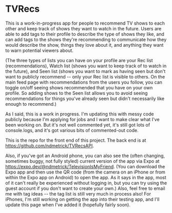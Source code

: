 # TVRecs

This is a work-in-progress app for people to recommend TV shows to each other and keep track of shows they want to watch in the future. Users are able to add tags to their profile to describe the type of shows they like, and can add tags to the shows they're recommending to communicate how they would describe the show, things they love about it, and anything they want to warn potential viewers about. 

(The three types of lists you can have on your profile are your Rec list (recommendations), Watch list (shows you want to keep track of to watch in the future), and Seen list (shows you want to mark as having seen but don't want to publicly recommend -- only your Rec list is visible to others. On the main feed page with recommendations from the users you follow, you can toggle on/off seeing shows recommended that you have on your own profile. So adding shows to the Seen list allows you to avoid seeing recommendations for things you've already seen but didn't necessarily like enough to recommend.)

As I said, this is a work in progress. I'm updating this with messy code publicly because I'm applying for jobs and I want to make clear what I've been working on. But it's not well commented yet, it's still got lots of console.logs, and it's got various bits of commented-out code.

This is the repo for the front end of this project. The back end is at https://github.com/ndmetrick/TVRecsAPI. 

Also, if you've got an Android phone, you can also see the (often changing, sometimes buggy, not fully styled) current version of the app via Expo at https://expo.dev/@ndmetrick/TelevisionIsMyFriend. (You can download the Expo app and then use the QR code (from the camera on an iPhone or from within the Expo app on Android) to open the app. As it says in the app, most of it can't really be experienced without logging in, but you can try using the guest account if you don't want to create your own.) Also, feel free to email me with tag ideas -- the tag list is still very much in process also! For iPhones, I'm still working on getting the app into their testing app, and I'll update this page when I've added it (hopefully fairly soon).

